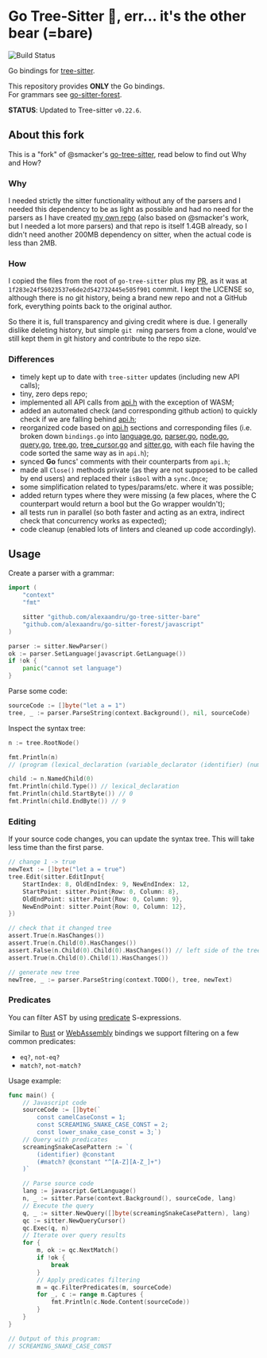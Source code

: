 # Go Tree-Sitter 🐻, err... it's the other bear (=bare)

![Build Status](https://github.com/alexaandru/go-tree-sitter-bare/actions/workflows/ci.yml/badge.svg)

Go bindings for [tree-sitter](https://github.com/tree-sitter/tree-sitter).

This repository provides **ONLY** the Go bindings.<br />
For grammars see [go-sitter-forest](https://github.com/alexaandru/go-sitter-forest).

**STATUS**: Updated to Tree-sitter `v0.22.6`.

## About this fork

This is a "fork" of @smacker's [go-tree-sitter](https://github.com/smacker/go-tree-sitter),
read below to find out Why and How?

### Why

I needed strictly the sitter functionality without any of the parsers and
I needed this dependency to be as light as possible and had no need for
the parsers as I have created [my own repo](https://github.com/alexaandru/go-sitter-forest)
(also based on @smacker's work, but I needed a lot more parsers) and that
repo is itself 1.4GB already, so I didn't need another 200MB dependency
on sitter, when the actual code is less than 2MB.

### How

I copied the files from the root of `go-tree-sitter` plus my [PR](https://github.com/smacker/go-tree-sitter/pull/150),
as it was at `1f283e24f56023537e6de2d542732445e505f901` commit.
I kept the LICENSE so, although there is no git history, being a brand new
repo and not a GitHub fork, everything points back to the original author.

So there it is, full transparency and giving credit where is due. I generally
dislike deleting history, but simple `git rm`ing parsers from a clone, would've
still kept them in git history and contribute to the repo size.

### Differences

- timely kept up to date with `tree-sitter` updates (including new API calls);
- tiny, zero deps repo;
- implemented all API calls from [api.h](api.h) with the exception of WASM;
- added an automated check (and corresponding github action) to quickly
  check if we are falling behind [api.h](api.h);
- reorganized code based on [api.h](api.h) sections and corresponding
  files (i.e. broken down `bindings.go` into [language.go](language.go),
  [parser.go](parser.go), [node.go](node.go), [query.go](query.go),
  [tree.go](tree.go), [tree_cursor.go](tree_cursor.go) and [sitter.go](sitter.go),
  with each file having the code sorted the same way as in `api.h`);
- synced **Go** funcs' comments with their counterparts from `api.h`;
- made all `Close()` methods private (as they are not supposed to be
  called by end users) and replaced their `isBool` with a `sync.Once`;
- some simplification related to types/params/etc. where it was possible;
- added return types where they were missing (a few places, where the C
  counterpart would return a bool but the Go wrapper wouldn't);
- all tests run in parallel (so both faster and acting as an extra,
  indirect check that concurrency works as expected);
- code cleanup (enabled lots of linters and cleaned up code accordingly).

## Usage

Create a parser with a grammar:

```go
import (
	"context"
	"fmt"

	sitter "github.com/alexaandru/go-tree-sitter-bare"
	"github.com/alexaandru/go-sitter-forest/javascript"
)

parser := sitter.NewParser()
ok := parser.SetLanguage(javascript.GetLanguage())
if !ok {
    panic("cannot set language")
}
```

Parse some code:

```go
sourceCode := []byte("let a = 1")
tree, _ := parser.ParseString(context.Background(), nil, sourceCode)
```

Inspect the syntax tree:

```go
n := tree.RootNode()

fmt.Println(n)
// (program (lexical_declaration (variable_declarator (identifier) (number))))

child := n.NamedChild(0)
fmt.Println(child.Type()) // lexical_declaration
fmt.Println(child.StartByte()) // 0
fmt.Println(child.EndByte()) // 9
```

### Editing

If your source code changes, you can update the syntax tree. This will take less time than the first parse.

```go
// change 1 -> true
newText := []byte("let a = true")
tree.Edit(sitter.EditInput{
    StartIndex: 8, OldEndIndex: 9, NewEndIndex: 12,
    StartPoint: sitter.Point{Row: 0, Column: 8},
    OldEndPoint: sitter.Point{Row: 0, Column: 9},
    NewEndPoint: sitter.Point{Row: 0, Column: 12},
})

// check that it changed tree
assert.True(n.HasChanges())
assert.True(n.Child(0).HasChanges())
assert.False(n.Child(0).Child(0).HasChanges()) // left side of the tree didn't change
assert.True(n.Child(0).Child(1).HasChanges())

// generate new tree
newTree, _ := parser.ParseString(context.TODO(), tree, newText)
```

### Predicates

You can filter AST by using [predicate](https://tree-sitter.github.io/tree-sitter/using-parsers#predicates) S-expressions.

Similar to [Rust](https://github.com/tree-sitter/tree-sitter/tree/master/lib/binding_rust) or [WebAssembly](https://github.com/tree-sitter/tree-sitter/blob/master/lib/binding_web) bindings we support filtering on a few common predicates:

- `eq?`, `not-eq?`
- `match?`, `not-match?`

Usage example:

```go
func main() {
	// Javascript code
	sourceCode := []byte(`
		const camelCaseConst = 1;
		const SCREAMING_SNAKE_CASE_CONST = 2;
		const lower_snake_case_const = 3;`)
	// Query with predicates
	screamingSnakeCasePattern := `(
		(identifier) @constant
		(#match? @constant "^[A-Z][A-Z_]+")
	)`

	// Parse source code
	lang := javascript.GetLanguage()
	n, _ := sitter.Parse(context.Background(), sourceCode, lang)
	// Execute the query
	q, _ := sitter.NewQuery([]byte(screamingSnakeCasePattern), lang)
	qc := sitter.NewQueryCursor()
	qc.Exec(q, n)
	// Iterate over query results
	for {
		m, ok := qc.NextMatch()
		if !ok {
			break
		}
		// Apply predicates filtering
		m = qc.FilterPredicates(m, sourceCode)
		for _, c := range m.Captures {
			fmt.Println(c.Node.Content(sourceCode))
		}
	}
}

// Output of this program:
// SCREAMING_SNAKE_CASE_CONST
```
